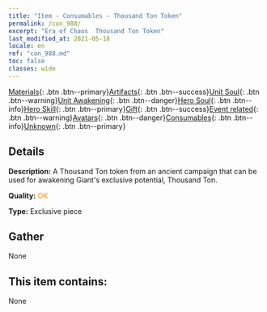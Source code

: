 ```yaml
---
title: "Item - Consumables - Thousand Ton Token"
permalink: /con_988/
excerpt: "Era of Chaos  Thousand Ton Token"
last_modified_at: 2021-05-18
locale: en
ref: "con_988.md"
toc: false
classes: wide
---
```

 [Materials](/Items/){: .btn .btn--primary}[Artifacts](/Items/Artifacts/){: .btn .btn--success}[Unit Soul](/Items/UnitSoul/){: .btn .btn--warning}[Unit Awakening](/Items/UnitAwakening/){: .btn .btn--danger}[Hero Soul](/Items/HeroSoul/){: .btn .btn--info}[Hero Skill](/Items/HeroSkill/){: .btn .btn--primary}[Gift](/Items/Gift/){: .btn .btn--success}[Event related](/Items/Events/){: .btn .btn--warning}[Avatars](/Items/Avatars/){: .btn .btn--danger}[Consumables](/Items/Consumables/){: .btn .btn--info}[Unknown](/Items/Unknown/){: .btn .btn--primary}

## Details
 **Description:** A Thousand Ton token from an ancient campaign that can be used for awakening Giant's exclusive potential, Thousand Ton.

 **Quality:** <span style="color: #FF8C00">OK</span>

 **Type:** Exclusive piece

## Gather

  None

## This item contains:

  None

